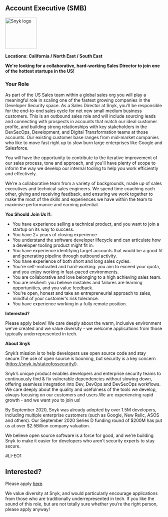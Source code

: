 Account Executive (SMB)
---

<img src="https://res.cloudinary.com/snyk/image/upload/v1537345894/press-kit/brand/logo-black.png" width="100" alt="Snyk logo" />

<p><strong>Locations: California / North East / South East</strong></p>
<p><strong>We're looking for a collaborative, hard-working Sales Director to join one of the hottest startups in the US!</strong></p>
<h3><strong>Your Role</strong></h3>
<p><span style="font-weight: 400;">As part of the US Sales team within a global sales org you will play a meaningful role in scaling one of the fastest growing companies in the Developer Security space. As a Sales Director at Snyk, you'll be responsible for the end-to-end sales cycle for net new small medium business customers. This is an outbound sales role and will include sourcing leads and connecting with prospects in accounts that match our ideal customer profile, and building strong relationships with key stakeholders in the DevSecOps, Development, and Digital Transformation teams at those accounts. Our existing customer base ranges from mid-market companies who like to move fast right up to slow burn large enterprises like Google and Salesforce.</span></p>
<p><span style="font-weight: 400;">You will have the opportunity to contribute to the iterative improvement of our sales process, tone and approach, and you'll have plenty of scope to inform the way we develop our internal tooling to help you work efficiently and effectively.&nbsp;</span></p>
<p><span style="font-weight: 400;">We're a collaborative team from a variety of backgrounds, made up of sales executives and technical sales engineers. We spend time coaching each other, giving and receiving feedback, and ensuring we work together to make the most of the skills and experiences we have within the team to maximise performance and earning potential.&nbsp;</span></p>
<p><strong>You Should Join Us If:&nbsp;</strong></p>
<ul>
<li style="font-weight: 400;"><span style="font-weight: 400;">You have experience selling a technical product, and you want to join a startup on its way to success.</span></li>
<li style="font-weight: 400;"><span style="font-weight: 400;">You have 2+ years of closing experience</span></li>
<li style="font-weight: 400;"><span style="font-weight: 400;">You understand the software developer lifecycle and can articulate how a developer tooling product might fit in.</span></li>
<li style="font-weight: 400;"><span style="font-weight: 400;">You have experience identifying target accounts that would be a good fit and generating pipeline through outbound activity.</span></li>
<li style="font-weight: 400;"><span style="font-weight: 400;">You have experience of both short and long sales cycles.&nbsp;</span></li>
<li style="font-weight: 400;"><span style="font-weight: 400;">You're self-motivated and hard-working: you aim to exceed your quota, and you enjoy working in fast-paced environments.</span></li>
<li style="font-weight: 400;"><span style="font-weight: 400;">You are collaborative and love belonging to a high achieving sales team.</span></li>
<li style="font-weight: 400;"><span style="font-weight: 400;">You are resilient: you believe mistakes and failures are learning opportunities, and you value feedback.</span></li>
<li style="font-weight: 400;"><span style="font-weight: 400;">You're open, honest and take an entrepreneurial approach to sales, mindful of your customer's risk tolerance.</span></li>
<li style="font-weight: 400;"><span style="font-weight: 400;">You have experience working in a fully remote position.</span></li>
</ul>
<p><strong>Interested?</strong></p>
<p><span style="font-weight: 400;">Please apply below! We care deeply about the warm, inclusive environment we've created and we value diversity - we welcome applications from those typically underrepresented in tech.&nbsp;</span></p>
<p><strong>About Snyk</strong></p>
<p><span style="font-weight: 400;">Snyk’s mission is to help developers use open source code and stay secure.The use of open source is booming, but security is a key concern (</span><a href="https://snyk.io/stateofossecurity/"><span style="font-weight: 400;">https://snyk.io/stateofossecurity/</span></a><span style="font-weight: 400;">).</span></p>
<p><span style="font-weight: 400;">Snyk’s unique product enables developers and enterprise security teams to continuously find &amp; fix vulnerable dependencies without slowing down, offering seamless integration into Dev, DevOps and DevSecOps workflows. We care deeply about the quality and usefulness of the tools we develop, always focusing on our customers and users.We are experiencing rapid growth - and we want you to join us!</span></p>
<p><span style="font-weight: 400;">By September 2020, Snyk was already adopted by over 1.5M developers, including multiple enterprise customers (such as Google, New Relic, ASOS and others). Our September 2020 Series D funding round of $200M has put us at over $2.5Billion company valuation.</span></p>
<p><span style="font-weight: 400;">We believe open source software is a force for good, and we’re building Snyk to make it easier for developers who aren’t security experts to stay secure.</span></p>
<p>#LI-EO1</p>

Interested?
---

Please apply [here](https://boards.greenhouse.io/snyk/jobs/4024411002#app).

We value diversity at Snyk, and would particularly encourage applications from those who are traditionally underrepresented in tech.
If you like the sound of this role, but are not totally sure whether you’re the right person, please apply anyway!
